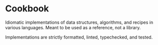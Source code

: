 # Cookbook

Idiomatic implementations of data structures, algorithms, and recipes in various languages. Meant to be used as a reference, not a library.

Implementations are strictly formatted, linted, typechecked, and tested.
